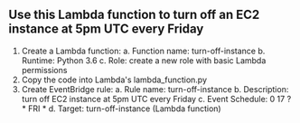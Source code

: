 ## Use this Lambda function to turn off an EC2 instance at 5pm UTC every Friday
1. Create a Lambda function:
    a. Function name: turn-off-instance
    b. Runtime: Python 3.6
    c. Role: create a new role with basic Lambda permissions
2. Copy the code into Lambda's lambda_function.py
3. Create EventBridge rule:
    a. Rule name: turn-off-instance
    b. Description: turn off EC2 instance at 5pm UTC every Friday
    c. Event Schedule: 0 17 ? * FRI *
    d. Target: turn-off-instance (Lambda function)